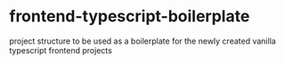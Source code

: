 ﻿# frontend-typescript-boilerplate
project structure to be used as a boilerplate for the newly created vanilla typescript frontend projects

